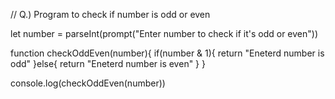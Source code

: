 // Q.) Program to check if number is odd or even

let number = parseInt(prompt("Enter number to check if it's odd or even"))

function checkOddEven(number){
    if(number & 1){
        return "Eneterd number is odd"
    }else{
        return "Eneterd number is even"
    }
}

console.log(checkOddEven(number))
